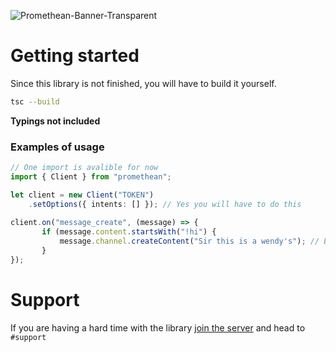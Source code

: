 ![Promethean-Banner-Transparent](https://user-images.githubusercontent.com/61085765/153244242-a0c5a77b-ad1e-4422-9760-d657e1e2fcf4.png)

# Getting started 
Since this library is not finished, you will have to build it yourself.

```bash
tsc --build
```
**Typings not included**

### Examples of usage
```ts
// One import is avalible for now
import { Client } from "promethean";

let client = new Client("TOKEN")
    .setOptions({ intents: [] }); // Yes you will have to do this
    
client.on("message_create", (message) => {
       if (message.content.startsWith("!hi") {
           message.channel.createContent("Sir this is a wendy's"); // Embeds and components are not avalible just yet either
       }
});
```
# Support

If you are having a hard time with the library [join the server](https://discord.gg/rdJyVZhedg) and head to `#support`
